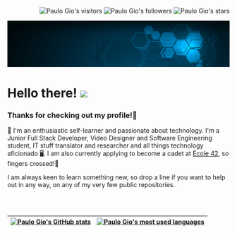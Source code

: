 <p align="right">
	<img alt="Paulo Gio's visitors" src="https://komarev.com/ghpvc/?username=paulo-gio&color=8c36db&style=flat&label=visitors" />
	<img alt="Paulo Gio's followers" src="https://img.shields.io/github/followers/paulo-gio?color=blueviolet" />
	<img alt="Paulo Gio's stars" src="https://img.shields.io/github/stars/paulo-gio?color=blueviolet" />
</p>

[![Image header with background image of a tech image, animated. Link to Paulo Gio's linkedin profile](img/BCT2.gif)](https://www.linkedin.com/in/paulinhogiovannini/)

# Hello there! <img src="https://thumbs.gfycat.com/RegalOldClumber-size_restricted.gif" width="30px">

### Thanks for checking out my profile!🖖

🔎 I'm an enthusiastic self-learner and passionate about technology. I'm a Junior Full Stack Developer, Video Designer and Software Engineering student, IT stuff translator and researcher and all things technology aficionado 🖥. I am also currently applying to become a cadet at [École 42](https://www.42bh.org.br/), so fingers crossed!🤞

I am always keen to learn something new, so drop a line if you want to help out in any way, on any of my very few public repositories.

<br>
<br>

| [![Paulo Gio's GitHub stats](https://github-readme-stats.vercel.app/api?username=paulo-gio&count_private=true&include_all_commits=true&show_icons=true&hide=issues&hide_border=true&theme=jolly)](https://github.com/paulo-gio?tab=repositories) | [![Paulo Gio's most used languages](https://github-readme-stats.vercel.app/api/top-langs/?username=paulo-gio&layout=compact&hide_border=true&theme=jolly)](https://github.com/paulo-gio?tab=repositories) |
|:-:|:-:|